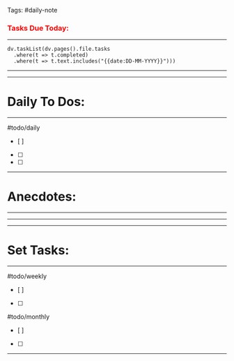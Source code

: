 Tags: #daily-note

### <font style="color: red"> Tasks Due Today:</font>
---
```dataviewjs
dv.taskList(dv.pages().file.tasks 
  .where(t => t.completed)
  .where(t => t.text.includes("{{date:DD-MM-YYYY}}")))
```
---



---
# Daily To Dos:
---
#todo/daily
- [ ] 
- [ ] 
- [ ] 



---
# Anecdotes:
---




---




---
# Set Tasks:
---
#todo/weekly
- [ ] 
- [ ] 

#todo/monthly
- [ ] 
- [ ] 

---
